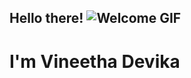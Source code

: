 <!--### Hi there 👋--->

## Hello there! ![Welcome GIF](https://user-images.githubusercontent.com/18350557/176309783-0785949b-9127-417c-8b55-ab5a4333674e.gif)

# I'm Vineetha Devika




<!--
**vineethadevika/vineethadevika** is a ✨ _special_ ✨ repository because its `README.md` (this file) appears on your GitHub profile.

Here are some ideas to get you started:

- 🔭 I’m currently working on ...
- 🌱 I’m currently learning ...
- 👯 I’m looking to collaborate on ...
- 🤔 I’m looking for help with ...
- 💬 Ask me about ...
- 📫 How to reach me: ...
- 😄 Pronouns: ...
- ⚡ Fun fact: ...
-->
